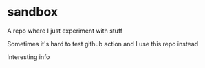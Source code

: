 # sandbox

A repo where I just experiment with stuff

Sometimes it's hard to test github action and I use this repo instead

Interesting info
